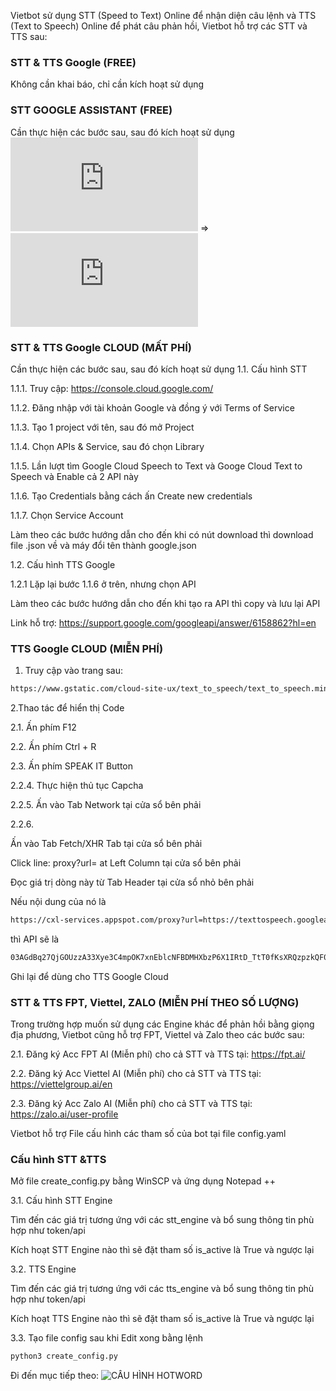 Vietbot sử dụng STT (Speed to Text) Online để nhận diện câu lệnh và TTS (Text to Speech) Online để phát câu phản hồi, Vietbot hỗ trợ các
STT và TTS sau:

### STT & TTS Google (FREE)

Không cần khai báo, chỉ cần kích hoạt sử dụng

### STT GOOGLE ASSISTANT (FREE)
Cần thực hiện các bước sau, sau đó kích hoạt sử dụng
![TẠO GOOGLE PROJECT](https://github.com/phanmemkhoinghiep/vietbot/blob/main/09_google_project_configuration_guide.md) =>
![ACTIVE GOOGLE ASSISTANT SKILL](https://github.com/phanmemkhoinghiep/vietbot/blob/main/10_google_active_guide.md) 

### STT & TTS Google CLOUD (MẤT PHÍ)

Cần thực hiện các bước sau, sau đó kích hoạt sử dụng
1.1. Cấu hình STT

1.1.1. Truy cập: https://console.cloud.google.com/

1.1.2. Đăng nhập với tài khoản Google và đồng ý với Terms of Service

1.1.3. Tạo 1 project với tên, sau đó mở Project

1.1.4. Chọn APIs & Service, sau đó chọn Library 

1.1.5. Lần lượt tìm Google Cloud Speech to Text và Googe Cloud Text to Speech và Enable cả 2 API này

1.1.6. Tạo Credentials bằng cách ấn Create new credentials

1.1.7. Chọn Service Account

Làm theo các bước hướng dẫn cho đến khi có nút download thì download file .json về và máy
đổi tên thành google.json

1.2. Cấu hình TTS Google

1.2.1 Lặp lại bước 1.1.6 ở trên, nhưng chọn API 

Làm theo các bước hướng dẫn cho đến khi tạo ra API thì copy và lưu lại API

Link hỗ trợ: https://support.google.com/googleapi/answer/6158862?hl=en

### TTS Google CLOUD (MIỄN PHÍ)

1. Truy cập vào trang sau:
```sh
https://www.gstatic.com/cloud-site-ux/text_to_speech/text_to_speech.min.html
```
2.Thao tác để hiển thị Code

2.1. Ấn phím F12

2.2. Ấn phím Ctrl + R
 
2.3. Ấn phím SPEAK IT Button

2.2.4. Thực hiện thủ tục Capcha

2.2.5. Ấn vào Tab Network tại cửa sổ bên phải 

2.2.6.

Ấn vào Tab Fetch/XHR Tab tại cửa sổ bên phải

Click line: proxy?url= at Left Column tại cửa sổ bên phải

Đọc giá trị dòng này từ Tab Header tại cửa sổ nhỏ bên phải

Nếu nội dung của nó là 
```sh
https://cxl-services.appspot.com/proxy?url=https://texttospeech.googleapis.com/v1beta1/text:synthesize&token=03AGdBq27QjGOUzzA33Xye3C4mpOK7xnEblcNFBDMHXbzP6X1IRtD_TtT0fKsXRQzpzkQF0JpKxaLRsVcY-NdHWO6XOlV0ZjQCCVMzHsGwk_PHgQVMEiwn-C8YI_BfN3H7kWfw-6HdY0j2TVWD-lPZz5l_hS8sL2hdr3XAP7O0p-Wd7t4r2ggnBtq-e9cYN1laVPBt12oxWHTOhLGn9UlRUQX03O-I7BF2nDlpkLWqhbKO9a9kPfqSfJsa6wOZgy1fQxAvd9fhf3hwwJuQ1KNZaCb6U7pv6FBepyoJtvst8-gyzIJ8QgF8bBUAVmQJ3rB6tWauGK3yRFihaSUdxy8mLdutmCkZ7M6DxNtG-KiVC-08lb2sJM7prZnX7RwSQh8ZLxpfI9cjcNsg5KFEJD22qbIO4aFI3t981R_JPt2j7Q3IHFGCqZEzy6ibdbM0xrRkZtTPX8i7uyAxXZ7dxuWQeu-NanquwMHR7g
```
thì API sẽ là
```sh
03AGdBq27QjGOUzzA33Xye3C4mpOK7xnEblcNFBDMHXbzP6X1IRtD_TtT0fKsXRQzpzkQF0JpKxaLRsVcY-NdHWO6XOlV0ZjQCCVMzHsGwk_PHgQVMEiwn-C8YI_BfN3H7kWfw-6HdY0j2TVWD-lPZz5l_hS8sL2hdr3XAP7O0p-Wd7t4r2ggnBtq-e9cYN1laVPBt12oxWHTOhLGn9UlRUQX03O-I7BF2nDlpkLWqhbKO9a9kPfqSfJsa6wOZgy1fQxAvd9fhf3hwwJuQ1KNZaCb6U7pv6FBepyoJtvst8-gyzIJ8QgF8bBUAVmQJ3rB6tWauGK3yRFihaSUdxy8mLdutmCkZ7M6DxNtG-KiVC-08lb2sJM7prZnX7RwSQh8ZLxpfI9cjcNsg5KFEJD22qbIO4aFI3t981R_JPt2j7Q3IHFGCqZEzy6ibdbM0xrRkZtTPX8i7uyAxXZ7dxuWQeu-NanquwMHR7g
```
Ghi lại để dùng cho TTS Google Cloud

### STT & TTS FPT, Viettel, ZALO (MIỄN PHÍ THEO SỐ LƯỢNG)

Trong trường hợp muốn sử dụng các Engine khác để phản hồi bằng giọng địa phương, Vietbot cũng hỗ trợ FPT, Viettel và Zalo theo các bước sau:

2.1. Đăng ký Acc FPT AI (Miễn phí) cho cả STT và TTS tại: https://fpt.ai/

2.2. Đăng ký Acc Viettel AI (Miễn phí) cho cả STT và TTS tại: https://viettelgroup.ai/en

2.3. Đăng ký Acc Zalo AI (Miễn phí) cho cả STT và TTS tại: https://zalo.ai/user-profile


Vietbot hỗ trợ File cấu hình các tham số của bot tại file config.yaml

### Cấu hình STT &TTS

Mở file create_config.py bằng WinSCP và ứng dụng Notepad ++

3.1. Cấu hình STT Engine

Tìm đến các giá trị tương ứng với các stt_engine và bổ sung thông tin phù hợp như token/api

Kích hoạt STT Engine nào thì sẽ đặt tham số is_active là True và ngược lại

3.2. TTS Engine

Tìm đến các giá trị tương ứng với các tts_engine và bổ sung thông tin phù hợp như token/api

Kích hoạt TTS Engine nào thì sẽ đặt tham số is_active là True và ngược lại

3.3. Tạo file config sau khi Edit xong bằng lệnh 

```sh
python3 create_config.py
```
Đi đến mục tiếp theo:
![CẤU HÌNH HOTWORD](https://github.com/phanmemkhoinghiep/vietbot_offline/blob/beta/05_hotword_configuration.guide) 
